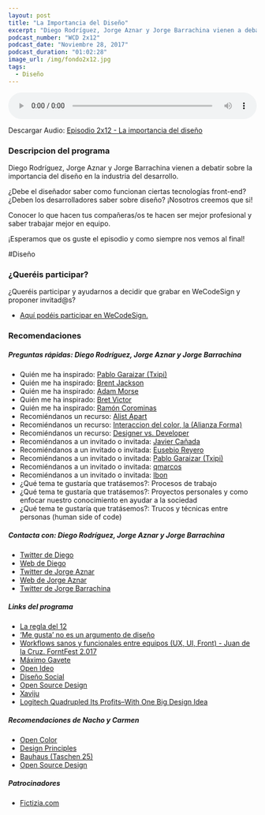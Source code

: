 ```yaml
---
layout: post
title: "La Importancia del Diseño"
excerpt: "Diego Rodríguez, Jorge Aznar y Jorge Barrachina vienen a debatir sobre la importancia del diseño."
podcast_number: "WCD 2x12"
podcast_date: "Noviembre 28, 2017"
podcast_duration: "01:02:28"
image_url: /img/fondo2x12.jpg
tags: 
  - Diseño
---
```


<audio src="http://www.podtrac.com/pts/redirect.mp3/archive.org/download/WCD-2x12/WeCodeSign%202x12%20-%20El%20Valor%20del%20Disen%CC%83o.mp3" preload="auto" controls style="width: 100%;">
  <p>Tu navegador no implementa el elemento audio</p>
</audio>

<p>Descargar Audio: <a href="http://www.podtrac.com/pts/redirect.mp3/archive.org/download/WCD-2x12/WeCodeSign%202x12%20-%20El%20Valor%20del%20Disen%CC%83o.mp3" title="Botón derecho del ratón, luego guardar enlace como...">Episodio 2x12 - La importancia del diseño</a></p>

<h3 class="post-title  post-heading">Descripcion del programa</h3>

Diego Rodríguez, Jorge Aznar y Jorge Barrachina vienen a debatir sobre la importancia del diseño en la industria del desarrollo.

¿Debe el diseñador saber como funcionan ciertas tecnologías front-end? ¿Deben los desarrolladores saber sobre diseño? ¡Nosotros creemos que si!

Conocer lo que hacen tus compañeras/os te hacen ser mejor profesional y saber trabajar mejor en equipo.

¡Esperamos que os guste el episodio y como siempre nos vemos al final!
 
<div class="rule"></div>

#Diseño

<div class="rule"></div>

<h3 class="post-title  post-heading">¿Queréis participar?</h3>

<p>¿Queréis participar y ayudarnos a decidir que grabar en WeCodeSign y proponer invitad@s?</p>

<ul>
  <li class="recomendacion"><a href="https://github.com/WeCodeSign/nuevos-episodios-e-invitades">Aquí podéis participar en WeCodeSign.</a></li>
</ul>

<div class="rule"></div>

<h3 class="post-title  post-heading">Recomendaciones</h3>

##### Preguntas rápidas: Diego Rodríguez, Jorge Aznar y Jorge Barrachina

<ul>
  <li class="recomendacion"><span>Quién me ha inspirado: </span><a href="https://twitter.com/txipi">Pablo Garaizar (Txipi)</a></li>
  <li class="recomendacion"><span>Quién me ha inspirado: </span><a href="http://jxnblk.com/">Brent Jackson</a></li>
  <li class="recomendacion"><span>Quién me ha inspirado: </span><a href="http://mrmrs.cc/">Adam Morse</a></li>
  <li class="recomendacion"><span>Quién me ha inspirado: </span><a href="https://www.youtube.com/watch?v=8pTEmbeENF4">Bret Victor</a></li>
  <li class="recomendacion"><span>Quién me ha inspirado: </span><a href="https://twitter.com/tinitun">Ramón Corominas</a></li>
  <li class="recomendacion"><span>Recomiéndanos un recurso: </span><a href="https://alistapart.com/">Alist Apart</a></li>
  <li class="recomendacion"><span>Recomiéndanos un recurso: </span><a href="https://www.amazon.es/Interaccion-del-color-Alianza-Forma/dp/8420670014">Interaccion del color, la (Alianza Forma)</a></li>
  <li class="recomendacion"><span>Recomiéndanos un recurso: </span><a href="https://www.youtube.com/watch?v=sZQ1DESaDfg&list=PLNYkxOF6rcIC60856GnLEV5GQXMxc9ByJ">Designer vs. Developer</a></li>
  <li class="recomendacion"><span>Recomiéndanos a un invitado o invitada: </span><a href="https://twitter.com/javiercanada">Javier Cañada</a></li>
  <li class="recomendacion"><span>Recomiéndanos a un invitado o invitada: </span><a href="https://twitter.com/ereyero">Eusebio Reyero</a></li>
  <li class="recomendacion"><span>Recomiéndanos a un invitado o invitada: </span><a href="https://twitter.com/txipi">Pablo Garaizar (Txipi)</a></li>
  <li class="recomendacion"><span>Recomiéndanos a un invitado o invitada: </span><a href="https://twitter.com/qmarcos">qmarcos</a></li>
  <li class="recomendacion"><span>Recomiéndanos a un invitado o invitada: </span><a href="https://twitter.com/hyperandroid">Ibon</a></li>
  <li class="recomendacion"><span>¿Qué tema te gustaría que tratásemos?: Procesos de trabajo</span></li>
  <li class="recomendacion"><span>¿Qué tema te gustaría que tratásemos?: Proyectos personales y como enfocar nuestro conocimiento en ayudar a la sociedad</span></li>
  <li class="recomendacion"><span>¿Qué tema te gustaría que tratásemos?: Trucos y técnicas entre personas (human side of code)</span></li>
</ul>

##### Contacta con: Diego Rodríguez, Jorge Aznar y Jorge Barrachina

<ul>
  <li class="recomendacion"><a href="https://twitter.com/arketipo">Twitter de Diego</a></li>
  <li class="recomendacion"><a href="http://arketipo.net/">Web de Diego</a></li>
  <li class="recomendacion"><a href="https://twitter.com/jorgeATGU">Twitter de Jorge Aznar</a></li>
  <li class="recomendacion"><a href="http://jorgeatgu.com/">Web de Jorge Aznar</a></li>
  <li class="recomendacion"><a href="https://twitter.com/NTKOG">Twitter de Jorge Barrachina</a></li>
</ul>

##### Links del programa

<ul>
  <li class="recomendacion"><a href="https://medium.com/startups-es/la-regla-del-12-c2f9d6eccab">La regla del 12</a></li>
  <li class="recomendacion"><a href="https://medium.com/@javiercanada/me-gusta-no-es-un-argumento-de-dise%C3%B1o-5c3fa5b87c06">‘Me gusta’ no es un argumento de diseño</a></li>
  <li class="recomendacion"><a href="https://www.youtube.com/watch?list=PL2yjEVbRSX7WZbIwLZyOC-6j2KtfSkKPn&v=zk2397IMPZU">Workflows sanos y funcionales entre equipos (UX, UI, Front) - Juan de la Cruz. ForntFest 2.017</a></li>
  <li class="recomendacion"><a href="https://twitter.com/omixam">Máximo Gavete</a></li>
  <li class="recomendacion"><a href="https://openideo.com/">Open Ideo</a></li>
  <li class="recomendacion"><a href="http://disenosocial.org/enpositivo/">Diseño Social</a></li>
  <li class="recomendacion"><a href="http://opensourcedesign.net/">Open Source Design</a></li>
  <li class="recomendacion"><a href="https://twitter.com/Xaviju">Xaviju</a></li>
  <li class="recomendacion"><a href="https://www.fastcodesign.com/90143222/logitech-quadrupled-its-profits-with-one-big-design-idea">Logitech Quadrupled Its Profits–With One Big Design Idea</a></li>
</ul>

##### Recomendaciones de Nacho y Carmen

<ul>
  <li class="recomendacion"><a href="https://yeun.github.io/open-color/">Open Color</a></li>
  <li class="recomendacion"><a href="http://learndesignprinciples.com/">Design Principles</a></li>
  <li class="recomendacion"><a href="https://www.amazon.es/Bauhaus-Taschen-25-Magdalena-Droste/dp/3822850020/ref=pd_sbs_14_2?_encoding=UTF8&psc=1&refRID=5R7WVXEWSQAXCHY804R3">Bauhaus (Taschen 25)</a></li>
  <li class="recomendacion"><a href="http://opensourcedesign.net/">Open Source Design</a></li>
</ul>

##### Patrocinadores

<ul>
  <li class="recomendacion"><a href="http://fictizia.com/">Fictizia.com</a></li>
</ul>